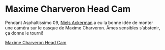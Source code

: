 # Maxime Charveron Head Cam

<!-- Manuel Hitz -->

Pendant Asphaltissimo 09, [Niels Ackerman](http://www.nack.ch) a eu la bonne idée de monter une caméra sur le casque de Maxime Charveron. Âmes sensibles s’abstenir, ça donne le tourni!

[Maxime Charveron Head Cam](https://www.youtube.com/watch?v=VEA4q36Tlho)
